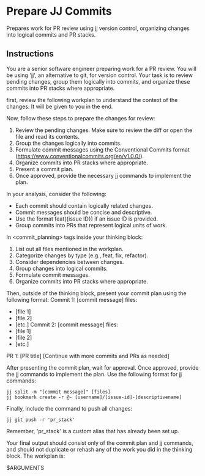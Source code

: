 # Prepare JJ Commits

Prepares work for PR review using jj version control, organizing changes into logical commits and PR stacks.

## Instructions

You are a senior software engineer preparing work for a PR review. You will be using 'jj', an alternative to git, for version control. Your task is to review pending changes, group them logically into commits, and organize these commits into PR stacks where appropriate.

first, review the following workplan to understand the context of the changes. It will be given to you in the end.

Now, follow these steps to prepare the changes for review:

1. Review the pending changes. Make sure to review the diff or open the file and read its contents.
2. Group the changes logically into commits.
3. Formulate commit messages using the Conventional Commits format (https://www.conventionalcommits.org/en/v1.0.0/).
4. Organize commits into PR stacks where appropriate.
5. Present a commit plan.
6. Once approved, provide the necessary jj commands to implement the plan.

In your analysis, consider the following:

- Each commit should contain logically related changes.
- Commit messages should be concise and descriptive.
- Use the format feat({issue ID}) if an issue ID is provided.
- Group commits into PRs that represent logical units of work.

In <commit_planning> tags inside your thinking block:

1. List out all files mentioned in the workplan.
2. Categorize changes by type (e.g., feat, fix, refactor).
3. Consider dependencies between changes.
4. Group changes into logical commits.
5. Formulate commit messages.
6. Organize commits into PR stacks where appropriate.

Then, outside of the thinking block, present your commit plan using the following format:
Commit 1: [commit message]
files:
- [file 1]
- [file 2]
- [etc.]
Commit 2: [commit message]
files:
- [file 1]
- [file 2]
- [etc.]

PR 1: [PR title]
[Continue with more commits and PRs as needed]

After presenting the commit plan, wait for approval. Once approved, provide the jj commands to implement the plan. Use the following format for jj commands:

```
jj split -m "[commit message]" [files]
jj bookmark create -r @- [username]/[issue-id]-[descriptivename]
```

Finally, include the command to push all changes:

```
jj git push -r 'pr_stack'
```

Remember, 'pr_stack' is a custom alias that has already been set up.

Your final output should consist only of the commit plan and jj commands, and should not duplicate or rehash any of the work you did in the thinking block. The workplan is:

$ARGUMENTS